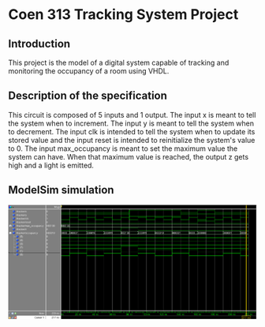 # Coen 313 Tracking System Project

## Introduction
This project is the model of a digital system capable of tracking and monitoring the
occupancy of a room using VHDL.

## Description of the specification
This circuit is composed of 5 inputs and 1 output. The input x is meant to tell the system when to increment. The input y is meant to tell the system when to decrement. The input clk is intended to tell the system when to update its stored value and the input reset is intended to reinitialize the system's value to 0. The input max_occupancy is meant to set the maximum value the system can have. When that maximum value is reached, the output z gets high and a light is emitted.

## ModelSim simulation
![alt text](wave_good1-1.bmp)